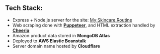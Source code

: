 ## Tech Stack: 
- Express + Node.js server for the site: [My Skincare Routine](https://my-skincare-routine.vercel.app/)
- Web scraping done with [**Puppeteer**](https://pptr.dev/), and HTML extraction handled by [**Cheerio**](https://cheerio.js.org/)
- Amazon product data stored in **MongoDB Atlas**
- Deployed to **AWS Elastic Beanstalk**
- Server domain name hosted by **Cloudflare**

